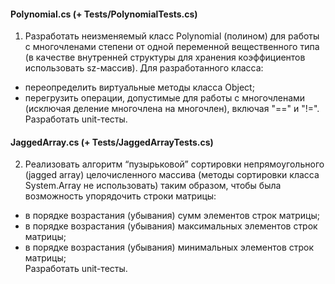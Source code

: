 #### Polynomial.cs (+ Tests/PolynomialTests.cs)
1. Разработать неизменяемый класс Polynomial (полином) для работы с многочленами степени от одной переменной вещественного типа (в качестве внутренней структуры для хранения коэффициентов использовать sz-массив). Для разработанного класса:  
- переопределить виртуальные методы класса Object;
- перегрузить операции, допустимые для работы с многочленами (исключая деление многочлена на многочлен), включая "==" и "!=".  
Разработать unit-тесты.

#### JaggedArray.cs (+ Tests/JaggedArrayTests.cs)
2. Реализовать алгоритм “пузырьковой” сортировки непрямоугольного (jagged array) целочисленного массива (методы сортировки класса System.Array не использовать) таким образом, чтобы была возможность упорядочить строки матрицы:  
- в порядке возрастания (убывания) сумм элементов строк матрицы;  
- в порядке возрастания (убывания) максимальных элементов строк матрицы;  
- в порядке возрастания (убывания) минимальных элементов строк матрицы;  
Разработать unit-тесты.
